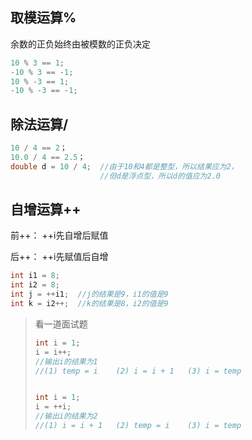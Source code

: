 ## 取模运算%

余数的正负始终由被模数的正负决定

```java
10 % 3 == 1;
-10 % 3 == -1;
10 % -3 == 1;
-10 % -3 == -1;
```

## 除法运算/

```java
10 / 4 == 2；
10.0 / 4 == 2.5；
double d = 10 / 4;  //由于10和4都是整型，所以结果应为2，
                    //但d是浮点型，所以d的值应为2.0
```

## 自增运算++

前++： ++i先自增后赋值

后++： ++i先赋值后自增

```java
int i1 = 8;
int i2 = 8;
int j = ++i1;  //j的结果是9，i1的值是9
int k = i2++;  //k的结果是8，i2的值是9
```

> 看一道面试题
> 
> ```java
> int i = 1;
> i = i++;
> //输出i的结果为1
> //(1) temp = i    (2) i = i + 1   (3) i = temp
> 
> 
> int i = 1;
> i = ++i;
> //输出i的结果为2
> //(1) i = i + 1   (2) temp = i    (3) i = temp
> ```